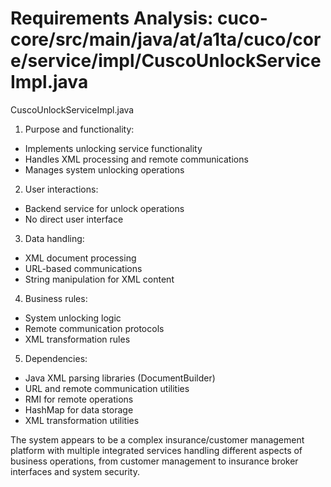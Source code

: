 # Requirements Analysis: cuco-core/src/main/java/at/a1ta/cuco/core/service/impl/CuscoUnlockServiceImpl.java

CuscoUnlockServiceImpl.java
1. Purpose and functionality:
- Implements unlocking service functionality
- Handles XML processing and remote communications
- Manages system unlocking operations

2. User interactions:
- Backend service for unlock operations
- No direct user interface

3. Data handling:
- XML document processing
- URL-based communications
- String manipulation for XML content

4. Business rules:
- System unlocking logic
- Remote communication protocols
- XML transformation rules

5. Dependencies:
- Java XML parsing libraries (DocumentBuilder)
- URL and remote communication utilities
- RMI for remote operations
- HashMap for data storage
- XML transformation utilities

The system appears to be a complex insurance/customer management platform with multiple integrated services handling different aspects of business operations, from customer management to insurance broker interfaces and system security.